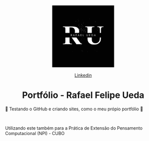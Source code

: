 <!DOCTYPE html>
<html>
  <p align="center">
    <a href="https://www.linkedin.com/in/rafael-ueda-96a502265/" target="blank">
      <img width="200" src="Photos/Logo2.png">
        <p align="center">Linkedin</p>
    </a>
  </p>

   <h1 align="center">Portfólio - Rafael Felipe Ueda</h1>
    <p>🚧 Testando o GitHub e criando sites, como o meu própio portfólio 🚧</p>
    <br>
    <p>Utilizando este também para a Prática de Extensão do Pensamento Computacional (NPI) - CUBO</p>
  </div>
</html>